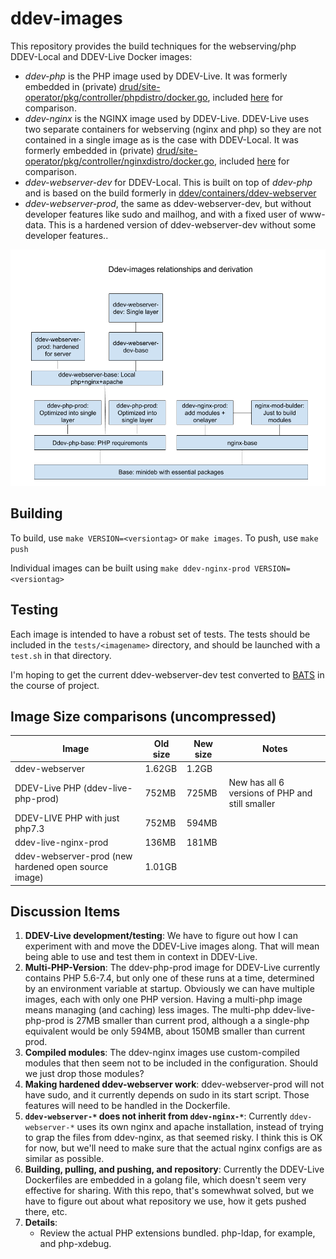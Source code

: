 # ddev-images

This repository provides the build techniques for the webserving/php DDEV-Local and DDEV-Live Docker images:

* *ddev-php* is the PHP image used by DDEV-Live. It was formerly embedded in (private) [drud/site-operator/pkg/controller/phpdistro/docker.go](https://github.com/drud/site-operator/blob/master/pkg/controller/phpdistro/docker.go), included [here](obsolete/php-dockerfile.txt) for comparison.
* *ddev-nginx* is the NGINX image used by DDEV-Live. DDEV-Live uses two separate containers for webserving (nginx and php) so they are not contained in a single image as is the case with DDEV-Local. It was formerly embedded in (private) [drud/site-operator/pkg/controller/nginxdistro/docker.go](https://github.com/drud/site-operator/blob/master/pkg/controller/nginxdistro/docker.go), included [here](obsolete/nginx-dockerfile.txt) for comparison.
* *ddev-webserver-dev* for DDEV-Local. This is built on top of *ddev-php* and is based on the build formerly in [ddev/containers/ddev-webserver](https://github.com/drud/ddev/tree/b6a84accff197e180cd3220fca2171e0f800d176/containers/ddev-webserver)
* *ddev-webserver-prod*, the same as ddev-webserver-dev, but without developer features like sudo and mailhog, and with a fixed user of www-data. This is a hardened version of ddev-webserver-dev without some developer features..

![Block Diagram](docs-pics/ddev-images-block-diagram.png)

## Building

To build, use `make VERSION=<versiontag>` or `make images`. To push, use `make push`

Individual images can be built using `make ddev-nginx-prod VERSION=<versiontag>`

## Testing

Each image is intended to have a robust set of tests. The tests should be included in the `tests/<imagename>` directory, and should be launched with a `test.sh` in that directory. 

I'm hoping to get the current ddev-webserver-dev test converted to [BATS](github.com/bats-core/bats-core) in the course of project.

## Image Size comparisons (uncompressed)

| Image           | Old size | New size | Notes                                           |
|-----------------|----------|----------|-------------------------------------------------|
| ddev-webserver  | 1.62GB   | 1.2GB    |                      |
| DDEV-Live PHP (ddev-live-php-prod)  | 752MB    | 725MB    | New has all 6 versions of PHP and still smaller |
| DDEV-LIVE PHP with just php7.3 | 752MB | 594MB |
| ddev-live-nginx-prod | 136MB  |   181MB    |                                                 |
| ddev-webserver-prod (new hardened open source image) | 1.01GB | |


## Discussion Items

1. **DDEV-Live development/testing**: We have to figure out how I can experiment with and move the DDEV-Live images along. That will mean being able to use and test them in context in DDEV-Live.
2. **Multi-PHP-Version**: The ddev-php-prod image for DDEV-Live currently contains PHP 5.6-7.4, but only one of these runs at a time, determined by an environment variable at startup. Obviously we can have multiple images, each with only one PHP version. Having a multi-php image means managing (and caching) less images. The multi-php ddev-live-php-prod is 27MB smaller than current prod, although a a single-php equivalent would be only 594MB, about 150MB smaller than current prod. 
3. **Compiled modules**: The ddev-nginx images use custom-compiled modules that then seem not to be included in the configuration. Should we just drop those modules?
4. **Making hardened ddev-webserver work**: ddev-webserver-prod will not have sudo, and it currently depends on sudo in its start script. Those features will need to be handled in the Dockerfile.
5. **`ddev-webserver-*` does not inherit from `ddev-nginx-*`**: Currently `ddev-webserver-*` uses its own nginx and apache installation, instead of trying to grap the files from ddev-nginx, as that seemed risky. I think this is OK for now, but we'll need to make sure that the actual nginx configs are as similar as possible.
6. **Building, pulling, and pushing, and repository**: Currently the DDEV-Live Dockerfiles are embedded in a golang file, which doesn't seem very effective for sharing. With this repo, that's somewhwat solved, but we have to figure out about what repository we use, how it gets pushed there, etc.
7. **Details**: 
    * Review the actual PHP extensions bundled. php-ldap, for example, and php-xdebug.
